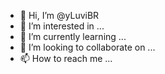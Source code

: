 - 👋 Hi, I’m @yLuviBR
- 👀 I’m interested in ...
- 🌱 I’m currently learning ...
- 💞️ I’m looking to collaborate on ...
- 📫 How to reach me ...

<!---
yLuviBR/yLuviBR is a ✨ special ✨ repository because its `README.md` (this file) appears on your GitHub profile.
You can click the Preview link to take a look at your changes.
--->
